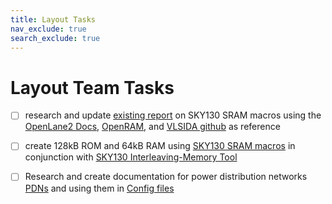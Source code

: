 ```yaml
---
title: Layout Tasks
nav_exclude: true
search_exclude: true
---
```


# Layout Team Tasks

- [ ] research and update [existing report](assets/pdf/sky130_sram_report.pdf) on SKY130 SRAM macros using the [OpenLane2 Docs](https://openlane2.readthedocs.io/en/latest/usage/using_macros.html), [OpenRAM](https://openram.org/), and [VLSIDA github](https://github.com/VLSIDA/sky130_sram_macros) as reference 


- [ ] create 128kB ROM and 64kB RAM using [SKY130 SRAM macros](https://github.com/VLSIDA/sky130_sram_macros) in conjunction with [SKY130 Interleaving-Memory Tool](https://github.com/Baungarten-CINVESTAV/SKY130-Macro-Memory-Cell-Generator) 


- [ ] Research and create documentation for power distribution networks [PDNs](https://openlane2.readthedocs.io/en/latest/usage/pdn.html) and using them in [Config files](https://openlane2.readthedocs.io/en/latest/reference/configuration.html) 

